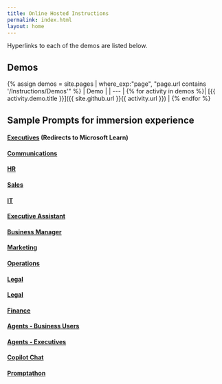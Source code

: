 ```yaml
---
title: Online Hosted Instructions
permalink: index.html
layout: home
---
```


Hyperlinks to each of the demos are listed below.

## Demos

{% assign demos = site.pages | where_exp:"page", "page.url contains '/Instructions/Demos'" %}
| Demo |
| --- |
{% for activity in demos  %}| [{{ activity.demo.title }}]({{ site.github.url }}{{ activity.url }}) |
{% endfor %}

## Sample Prompts for immersion experience

#### [Executives](https://learn.microsoft.com/en-us/training/modules/envision-new-ideas-with-microsoft-365-copilot/) (Redirects to Microsoft Learn)

#### [Communications](https://mscpnerd.github.io/Learning/Instructions/Prompts/Communications-Prompts.html)

#### [HR](https://mscpnerd.github.io/Learning/Instructions/Prompts/HR-Prompts.html)

#### [Sales](https://mscpnerd.github.io/Learning/Instructions/Prompts/Sales-Prompts.html)

#### [IT](https://mscpnerd.github.io/Learning/Instructions/Prompts/IT-Prompts.html)

#### [Executive Assistant](https://mscpnerd.github.io/Learning/Instructions/Prompts/EA-Prompts.html)

#### [Business Manager](https://mscpnerd.github.io/Learning/Instructions/Prompts/Business-Manager-Prompts.html)

#### [Marketing](https://mscpnerd.github.io/Learning/Instructions/Prompts/Marketing-Prompts.html)

#### [Operations](https://mscpnerd.github.io/Learning/Instructions/Prompts/Operations-Prompts.html)

#### [Legal](https://mscpnerd.github.io/Learning/Instructions/Prompts/Legal-Prompts.html)

#### [Legal](https://mscpnerd.github.io/Learning/Instructions/Prompts/Legal-Prompts.html)

#### [Finance](https://mscpnerd.github.io/Learning/Instructions/Prompts/Finance-Prompts.html)

#### [Agents - Business Users](https://mscpnerd.github.io/Learning/Instructions/Prompts/EU-Agents.html)

#### [Agents - Executives](https://mscpnerd.github.io/Learning/Instructions/Prompts/Exec-Agents.html)

#### [Copilot Chat](https://mscpnerd.github.io/Learning/Instructions/Prompts/CopilotChat.html)

#### [Promptathon](https://MSCPnerd.github.io/Learning/Instructions/Prompts/CopilotChat.html)
